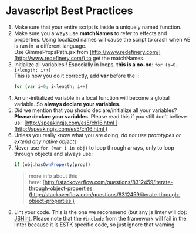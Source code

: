 # Javascript Best Practices

1.	Make sure that your entire script is inside a uniquely named function. 
1.	Make sure you always use **matchNames** to refer to effects and properties. Using localized names will cause the script to crash when AE is run in  a different language. Use GimmePropsPath.jsx from [http://www.redefinery.com/](http://www.redefinery.com/) to get the matchNames. 
1.	Initialize all variables!!  Especially in loops, **this is a no-no**: `for (i=0; i<length; i++)`  
    This is how you do it correctly, add **var** before the i:
    ```javascript
    for (var i=0; i<length; i++) 
    ```
1.	An un-initialized variable in a local function will become a global variable. So **always declare your variables**. 
1.	Did we mention that you should declare/initialize all your variables? **Please declare your variables**. Please read this if you still don't believe us:  [http://speakingjs.com/es5/ch16.html ](http://speakingjs.com/es5/ch16.html )
1.	Unless you really know what you are doing, *do not use prototypes or extend any native objects *
1.	Never use `for (var i in obj)` to loop through arrays, only to loop through objects and always use:
    ```javascript
    if (obj.hasOwnProperty(prop))
    ```
    > more info about this here: [http://stackoverflow.com/questions/8312459/iterate-through-object-properties (http://stackoverflow.com/questions/8312459/iterate-through-object-properties )
1. Lint your code. This is the one we recommend (but any js linter will do): 
[JSHint](http://jshint.com/). Please note that the `#include` from the framework will fail in the linter because it is ESTK specific code, so just ignore that warning.
